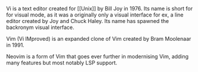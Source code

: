 
Vi is a text editor created for [[Unix]] by Bill Joy in 1976. Its name is short for for visual mode, as it was a originally only a visual interface for ex, a line editor created by Joy and Chuck Haley. Its name has spawned the backronym visual interface.

Vim (Vi IMproved) is an expanded clone of Vim created by Bram Moolenaar in 1991.

Neovim is a form of Vim that goes ever further in modernising Vim, adding many features but most notably LSP support.